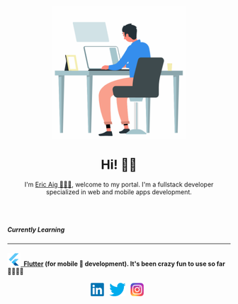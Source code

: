 <p align='center'>
<img height="300" src="https://raw.githubusercontent.com/ericaig/ericaig/master/working.gif"/>
</p>

<h1 align='center'>Hi! 👋🏾</h1>
<p align='center'>I'm <a href="ericaig.com" target="_blank">Eric Aig 👨🏾‍💻</a>, welcome to my portal. I'm a fullstack developer specialized in web and mobile apps development.</p>

<br/>
<br/>

##### Currently Learning
<hr/>

#### <a href="https://flutter.dev/"><img height="30" src="https://raw.githubusercontent.com/ericaig/ericaig/master/flutter.png">&nbsp;&nbsp;Flutter</a> (for mobile 📱 development). It's been crazy fun to use so far 🕺🏾🤙🏾

<p align='center'>
<a href="https://www.linkedin.com/in/bamidele-aighewi/"><img height="30" src="https://raw.githubusercontent.com/ericaig/ericaig/master/linkedin.png"></a>&nbsp;&nbsp;
<a href="https://twitter.com/Eric_Aig"><img height="30" src="https://raw.githubusercontent.com/ericaig/ericaig/master/twitter.png"></a>&nbsp;&nbsp;
<a href="https://www.instagram.com/ericaig1/"><img height="30" src="https://raw.githubusercontent.com/ericaig/ericaig/master/instagram.png"></a>&nbsp;&nbsp;
</p>